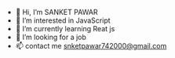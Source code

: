 - 👋 Hi, I’m SANKET PAWAR
- 👀 I’m interested in JavaScript 
- 🌱 I’m currently learning Reat js
- 💞️ I’m looking for a job
- 📫 contact me snketpawar742000@gmail.com

<!---
sanketpawar007/sanketpawar007 is a ✨ special ✨ repository because its `README.md` (this file) appears on your GitHub profile.
You can click the Preview link to take a look at your changes.
--->
